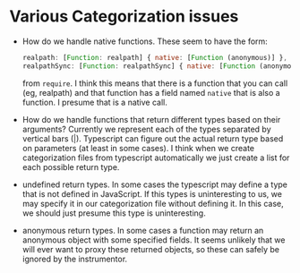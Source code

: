 # Various Categorization issues

  - How do we handle native functions.  These seem to have the form:
    ```javascript
    realpath: [Function: realpath] { native: [Function (anonymous)] },
    realpathSync: [Function: realpathSync] { native: [Function (anonymous)] },
    ```
    from `require`.  I think this means that there is a function that you can
    call (eg, realpath) and that function has a field named `native` that is
    also a function.  I presume that is a native call.

  - How do we handle functions that return different types based on their
    arguments?  Currently we represent each of the types separated by
    vertical bars (|).  Typescript can figure out the actual return type
    based on parameters (at least in some cases).  I think when we
    create categorization files from typescript automatically we just
    create a list for each possible return type.

  - undefined return types.  In some cases the typescript may define a
    type that is not defined in JavaScript.  If this types is uninteresting
    to us, we may specify it in our categorization file without defining
    it.  In this case, we should just presume this type is uninteresting.

  - anonymous return types.  In some cases a function may return an
    anonymous object with some specified fields.  It seems unlikely that
    we will ever want to proxy these returned objects, so these can
    safely be ignored by the instrumentor.


